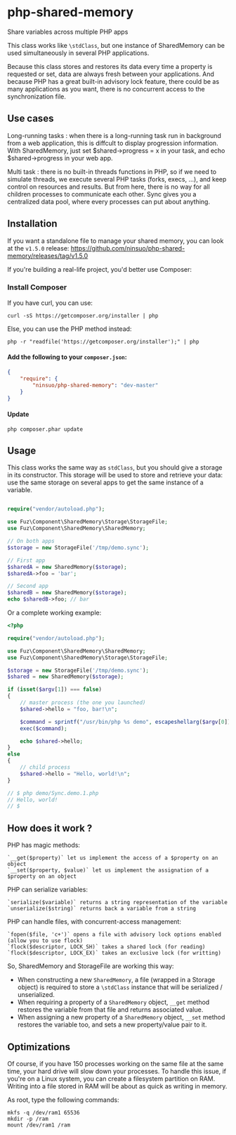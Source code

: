 php-shared-memory
=================


Share variables across multiple PHP apps

This class works like `\stdClass`, but one instance of SharedMemory can be used simultaneously in several PHP applications.

Because this class stores and restores its data every time a property is requested or set, data are always fresh between
your applications. And because PHP has a great built-in advisory lock feature, there could be as many applications as
you want, there is no concurrent access to the synchronization file.

Use cases
---------

Long-running tasks : when there is a long-running task run in background from a web application,
this is diffcult to display progression information. With SharedMemory, just set $shared->progress = x in your
task, and echo $shared->progress in your web app.

Multi task : there is no built-in threads functions in PHP, so if we need to simulate threads, we execute
several PHP tasks (forks, execs, ...), and keep control on resources and results. But from here, there is
no way for all children processes to communicate each other. Sync gives you a centralized data pool, where
every processes can put about anything.

Installation
---------

If you want a standalone file to manage your shared memory, you can look at the `v1.5.0` release:
https://github.com/ninsuo/php-shared-memory/releases/tag/v1.5.0

If you're building a real-life project, you'd better use Composer:

### Install Composer

If you have curl, you can use:

`curl -sS https://getcomposer.org/installer | php`

Else, you can use the PHP method instead:

`php -r "readfile('https://getcomposer.org/installer');" | php`

#### Add the following to your `composer.json`:

```json
{
    "require": {
        "ninsuo/php-shared-memory": "dev-master"
    }
}
```

#### Update

`php composer.phar update`

Usage
---------

This class works the same way as `stdClass`, but you should give a storage in its constructor.
This storage will be used to store and retrieve your data: use the same storage on several apps to get the same instance of a variable.

```php

require("vendor/autoload.php");

use Fuz\Component\SharedMemory\Storage\StorageFile;
use Fuz\Component\SharedMemory\SharedMemory;

// On both apps
$storage = new StorageFile('/tmp/demo.sync');

// First app
$sharedA = new SharedMemory($storage);
$sharedA->foo = 'bar';

// Second app
$sharedB = new SharedMemory($storage);
echo $sharedB->foo; // bar

```

Or a complete working example:

```php
<?php

require("vendor/autoload.php");

use Fuz\Component\SharedMemory\SharedMemory;
use Fuz\Component\SharedMemory\Storage\StorageFile;

$storage = new StorageFile('/tmp/demo.sync');
$shared = new SharedMemory($storage);

if (isset($argv[1]) === false)
{
    // master process (the one you launched)
    $shared->hello = "foo, bar!\n";

    $command = sprintf("/usr/bin/php %s demo", escapeshellarg($argv[0]));
    exec($command);

    echo $shared->hello;
}
else
{
    // child process
    $shared->hello = "Hello, world!\n";
}

// $ php demo/Sync.demo.1.php
// Hello, world!
// $

```

How does it work ?
---------

PHP has magic methods:

    `__get($property)` let us implement the access of a $property on an object
    `__set($property, $value)` let us implement the assignation of a $property on an object

PHP can serialize variables:

    `serialize($variable)` returns a string representation of the variable
    `unserialize($string)` returns back a variable from a string

PHP can handle files, with concurrent-access management:

    `fopen($file, 'c+')` opens a file with advisory lock options enabled (allow you to use flock)
    `flock($descriptor, LOCK_SH)` takes a shared lock (for reading)
    `flock($descriptor, LOCK_EX)` takes an exclusive lock (for writting)

So, SharedMemory and StorageFile are working this way:

- When constructing a new `SharedMemory`, a file (wrapped in a Storage object) is required to store a `\stdClass` instance that will be serialized / unserialized.
- When requiring a property of a `SharedMemory` object, `__get` method restores the variable from that file and returns associated value.
- When assigning a new property of a `SharedMemory` object, `__set` method restores the variable too, and sets a new property/value pair to it.

Optimizations
---------

Of course, if you have 150 processes working on the same file at the same time, your hard drive will slow down your processes.
To handle this issue, if you're on a Linux system, you can create a filesystem partition on RAM.
Writing into a file stored in RAM will be about as quick as writing in memory.

As root, type the following commands:

```
mkfs -q /dev/ram1 65536
mkdir -p /ram
mount /dev/ram1 /ram
```
